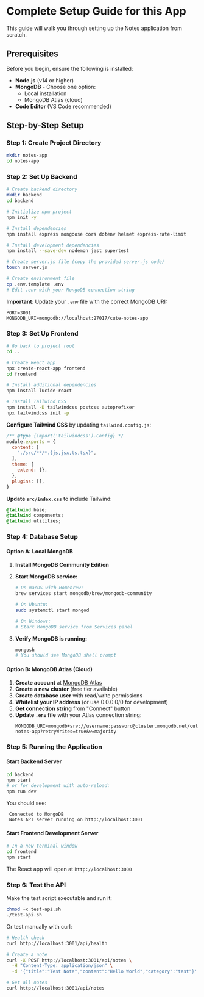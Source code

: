 #  Complete Setup Guide for this App

This guide will walk you through setting up the Notes application from scratch.

##  Prerequisites

Before you begin, ensure the following is installed:

- **Node.js** (v14 or higher) 
- **MongoDB** - Choose one option:
  - Local installation 
  - MongoDB Atlas (cloud) 
- **Code Editor** (VS Code recommended) 


##  Step-by-Step Setup

### Step 1: Create Project Directory

```bash
mkdir notes-app
cd notes-app
```

### Step 2: Set Up Backend

```bash
# Create backend directory
mkdir backend
cd backend

# Initialize npm project
npm init -y

# Install dependencies
npm install express mongoose cors dotenv helmet express-rate-limit

# Install development dependencies
npm install --save-dev nodemon jest supertest

# Create server.js file (copy the provided server.js code)
touch server.js

# Create environment file
cp .env.template .env
# Edit .env with your MongoDB connection string
```

**Important**: Update your `.env` file with the correct MongoDB URI:

```env
PORT=3001
MONGODB_URI=mongodb://localhost:27017/cute-notes-app
```

### Step 3: Set Up Frontend

```bash
# Go back to project root
cd ..

# Create React app
npx create-react-app frontend
cd frontend

# Install additional dependencies
npm install lucide-react

# Install Tailwind CSS
npm install -D tailwindcss postcss autoprefixer
npx tailwindcss init -p
```

**Configure Tailwind CSS** by updating `tailwind.config.js`:

```javascript
/** @type {import('tailwindcss').Config} */
module.exports = {
  content: [
    "./src/**/*.{js,jsx,ts,tsx}",
  ],
  theme: {
    extend: {},
  },
  plugins: [],
}
```

**Update `src/index.css`** to include Tailwind:

```css
@tailwind base;
@tailwind components;
@tailwind utilities;
```


### Step 4: Database Setup

#### Option A: Local MongoDB

1. **Install MongoDB Community Edition**
2. **Start MongoDB service:**
   ```bash
   # On macOS with Homebrew:
   brew services start mongodb/brew/mongodb-community
   
   # On Ubuntu:
   sudo systemctl start mongod
   
   # On Windows:
   # Start MongoDB service from Services panel
   ```

3. **Verify MongoDB is running:**
   ```bash
   mongosh
   # You should see MongoDB shell prompt
   ```

#### Option B: MongoDB Atlas (Cloud)

1. **Create account** at [MongoDB Atlas](https://www.mongodb.com/cloud/atlas)
2. **Create a new cluster** (free tier available)
3. **Create database user** with read/write permissions
4. **Whitelist your IP address** (or use 0.0.0.0/0 for development)
5. **Get connection string** from "Connect" button
6. **Update `.env` file** with your Atlas connection string:
   ```env
   MONGODB_URI=mongodb+srv://username:password@cluster.mongodb.net/cute-notes-app?retryWrites=true&w=majority
   ```

### Step 5: Running the Application

#### Start Backend Server

```bash
cd backend
npm start
# or for development with auto-reload:
npm run dev
```

You should see:
```
 Connected to MongoDB
 Notes API server running on http://localhost:3001
```

#### Start Frontend Development Server

```bash
# In a new terminal window
cd frontend
npm start
```

The React app will open at `http://localhost:3000`

### Step 6: Test the API

Make the test script executable and run it:

```bash
chmod +x test-api.sh
./test-api.sh
```

Or test manually with curl:

```bash
# Health check
curl http://localhost:3001/api/health

# Create a note
curl -X POST http://localhost:3001/api/notes \
  -H "Content-Type: application/json" \
  -d '{"title":"Test Note","content":"Hello World","category":"test"}'

# Get all notes
curl http://localhost:3001/api/notes
```
